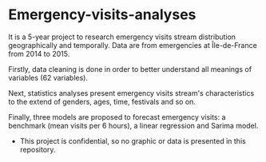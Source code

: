 # Emergency-visits-analyses

It is a 5-year project to research emergency visits stream distribution geographically and temporally. Data are from emergencies at Île-de-France from 2014 to 2015.

Firstly, data cleaning is done in order to better understand all meanings of variables (62 variables). 

Next, statistics analyses present emergency visits stream's characteristics to the extend of genders, ages, time, festivals and so on.

Finally, three models are proposed to forecast emergency visits: a benchmark (mean visits per 6 hours), a linear regression and Sarima model.

* This project is confidential, so no graphic or data is presented in this repository.
